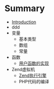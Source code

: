 # Summary

* [Introduction](README.md)
* ddd
* 变量
   * 基本类型
   * 数组
   * 常量
* 函数
   * [用户函数的实现](yong_hu_han_shu_de_shi_xian.md)
* Zend虚拟机
   * [Zend执行引擎](zend_executor.md)
   * PHP代码的编译

